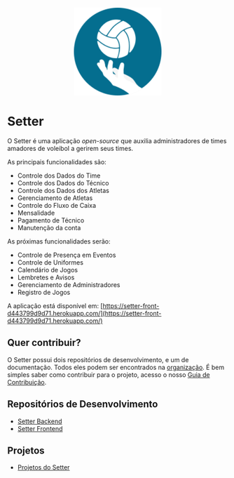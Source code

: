 <p align="center">
  <img width="200" height="200" src="./public/logo.svg">
  <br />
</p>

# Setter

O Setter é uma aplicação *open-source* que auxilia administradores de times amadores de voleibol a gerirem seus times.

As principais funcionalidades são:
- Controle dos Dados do Time
- Controle dos Dados do Técnico
- Controle dos Dados dos Atletas
- Gerenciamento de Atletas
- Controle do Fluxo de Caixa
- Mensalidade
- Pagamento de Técnico
- Manutenção da conta

As próximas funcionalidades serão:
- Controle de Presença em Eventos
- Controle de Uniformes
- Calendário de Jogos
- Lembretes e Avisos
- Gerenciamento de Administradores
- Registro de Jogos

A aplicação está disponível em: [https://setter-front-d443799d9d71.herokuapp.com/](https://setter-front-d443799d9d71.herokuapp.com/)

## Quer contribuir?
O Setter possui dois repositórios de desenvolvimento, e um de documentação. Todos eles podem ser encontrados na [organização](https://github.com/Setter-TCC). É bem simples saber como contribuir para o projeto, acesso o nosso [Guia de Contribuição](./CONTRIBUTING.md).

## Repositórios de Desenvolvimento
- [Setter Backend](https://github.com/Setter-TCC/SetterBackend)
- [Setter Frontend](https://github.com/Setter-TCC/SetterFrontend)

## Projetos
- [Projetos do Setter](https://github.com/orgs/Setter-TCC/projects)